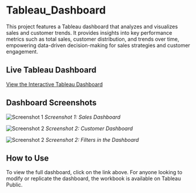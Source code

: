 # Tableau_Dashboard
This project features a Tableau dashboard that analyzes and visualizes sales and customer trends. It provides insights into key performance metrics such as total sales, customer distribution, and trends over time, empowering data-driven decision-making for sales strategies and customer engagement.

## Live Tableau Dashboard
[View the Interactive Tableau Dashboard](https://public.tableau.com/views/YourDashboard)

## Dashboard Screenshots
![Screenshot 1](path/to/your/screenshot1.png)
*Screenshot 1: Sales Dashboard*

![Screenshot 2](path/to/your/screenshot2.png)
*Screenshot 2: Customer Dashboard*

![Screenshot 2](path/to/your/screenshot2.png)
*Screenshot 2: Filters in the Dashboard*

## How to Use
To view the full dashboard, click on the link above. For anyone looking to modify or replicate the dashboard, the workbook is available on Tableau Public.
